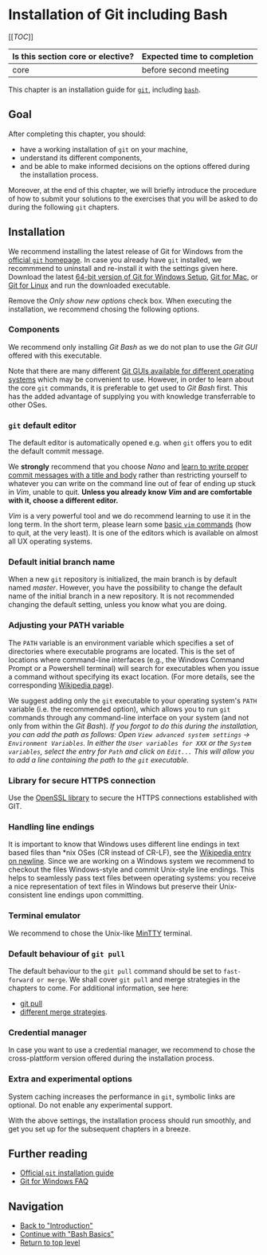# Installation of Git including Bash

\[\[_TOC_\]\]

| Is this section core or elective? | Expected time to completion |
| --- | --- |
| core | before second meeting |

This chapter is an installation guide for [`git`](./GitBasics), including
[`bash`](./BashBasics).

## Goal

After completing this chapter, you should:

- have a working installation of `git` on your machine,
- understand its different components,
- and be able to make informed decisions on the options offered during the
  installation process.

Moreover, at the end of this chapter, we will briefly introduce the procedure of
how to submit your solutions to the exercises that you will be asked to do
during the following `git` chapters.

## Installation

We recommend installing the latest release of Git for Windows from the
[official `git` homepage][git-scm]. In case you already have `git` installed, we
recommmend to uninstall and re-install it with the settings given here. Download
the latest
[64-bit version of Git for Windows Setup](https://git-scm.com/download/win),
[Git for Mac](https://git-scm.com/download/mac), or
[Git for Linux](https://git-scm.com/download/linux) and
run the downloaded executable.

Remove the _Only show new options_ check box. When executing the installation,
we recommend chosing the following options.

### Components

We recommend only installing _Git Bash_ as we do not plan to use the _Git GUI_
offered with this executable.

Note that there are many different
[Git GUIs available for different operating systems](https://git-scm.com/downloads/guis)
which may be convenient to use. However, in order to learn about the core `git`
commands, it is preferable to get used to _Git Bash_ first. This has the added
advantage of supplying you with knowledge transferrable to other OSes.

### `git` default editor

The default editor is automatically opened e.g. when `git` offers you to edit
the default commit message.

We **strongly** recommend that you choose _Nano_ and
[learn to write proper commit messages with a title and body](https://cbea.ms/git-commit/)
rather than restricting yourself to whatever you can write on the command line
out of fear of ending up stuck in _Vim_, unable to quit. **Unless you already
know _Vim_ and are comfortable with it, choose a different editor.**

_Vim_ is a very powerful tool and we do recommend learning to use it in the long
term. In the short term, please learn some
[basic `vim` commands](https://devhints.io/vim) (how to quit, at the very least).
It is one of the editors which is available on almost all UX operating systems.

### Default initial branch name

When a new `git` repository is initialized, the main branch is by default named
_master_. However, you have the possibility to change the default name of the
initial branch in a new repository. It is not recommended changing the default
setting, unless you know what you are doing.

### Adjusting your PATH variable

The `PATH` variable is an environment variable which specifies a set of
directories where executable programs are located. This is the set of locations
where command-line interfaces (e.g., the Windows Command Prompt or a Powershell
terminal) will search for executables when you issue a command without
specifying its exact location. (For more details, see the corresponding
[Wikipedia page](<https://en.wikipedia.org/wiki/PATH_(variable)>)).

We suggest adding only the `git` executable to your operating system's `PATH`
variable (i.e. the recommended option), which allows you to run `git` commands
through any command-line interface on your system (and not only from within the
_Git Bash_). _If you forgot to do this during the installation, you can add the
path as follows: Open `View advanced system settings` ->
`Environment Variables`. In either the `User variables for XXX` or the
`System variables`, select the entry for `Path` and click on `Edit...` This will
allow you to add a line containing the path to the `git` executable._

### Library for secure HTTPS connection

Use the [OpenSSL library](https://www.openssl.org/) to secure the HTTPS
connections established with GIT.

### Handling line endings

It is important to know that Windows uses different line endings in text based
files than \*nix OSes (CR instead of CR-LF), see the
[Wikipedia entry on newline](https://en.wikipedia.org/wiki/Newline). Since we
are working on a Windows system we recommend to checkout the files Windows-style
and commit Unix-style line endings. This helps to seamlessly pass text files
between operating systems: you receive a nice representation of text files in
Windows but preserve their Unix-consistent line endings upon committing.

### Terminal emulator

We recommend to chose the Unix-like
[MinTTY](https://en.wikipedia.org/wiki/Mintty) terminal.

### Default behaviour of `git pull`

The default behaviour to the `git pull` command should be set to
`fast-forward or merge`. We shall cover `git pull` and merge strategies in the
chapters to come. For additional information, see here:

- [git pull](https://git-scm.com/docs/git-pull)
- [different merge strategies](https://www.geeksforgeeks.org/merge-strategies-in-git/).

### Credential manager

In case you want to use a credential manager, we recommend to chose the
cross-plattform version offered during the installation process.

### Extra and experimental options

System caching increases the performance in `git`, symbolic links are optional.
Do not enable any experimental support.

With the above settings, the installation process should run smoothly, and get
you set up for the subsequent chapters in a breeze.

## Further reading

- [Official `git` installation guide](https://git-scm.com/book/en/v2/Getting-Started-Installing-Git)
- [Git for Windows FAQ](https://github.com/git-for-windows/git/wiki/FAQ)

## Navigation

- [Back to "Introduction"](../Introduction)
- [Continue with "Bash Basics"](./BashBasics)
- [Return to top level](../home)

[git-scm]: https://git-scm.com/
